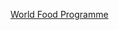 <!-- TITLE: Examples of Design Systems -->

[World Food Programme](https://cdn.wfp.org/guides/ui/v1.4.0/docs/?path=/story/components-formwizard--default)